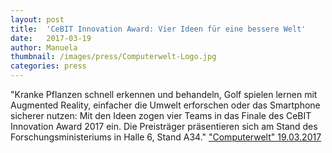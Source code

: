 ```yaml
---
layout: post
title:  'CeBIT Innovation Award: Vier Ideen für eine bessere Welt'
date:   2017-03-19
author: Manuela
thumbnail: /images/press/Computerwelt-Logo.jpg
categories: press
---
```

"Kranke Pflanzen schnell erkennen und behandeln, Golf spielen lernen mit Augmented Reality, einfacher die Umwelt erforschen oder das Smartphone sicherer nutzen: Mit den Ideen zogen vier Teams in das Finale des CeBIT Innovation Award 2017 ein. Die Preisträger präsentieren sich am Stand des Forschungsministeriums in Halle 6, Stand A34."
<a href="http://www.computerwelt.at/news/wirtschaft-politik/unternehmen/detail/artikel/120042-cebit-innovation-award-vier-ideen-fuer-eine-bessere-welt/" target="_blank">"Computerwelt" 19.03.2017</a>

